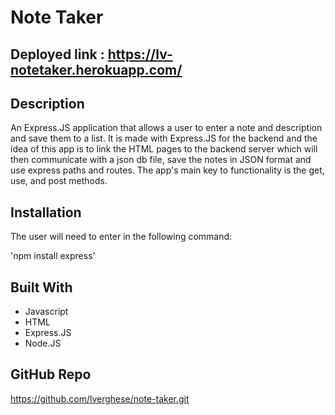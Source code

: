# Note Taker

## Deployed link : https://lv-notetaker.herokuapp.com/

## Description
An Express.JS application that allows a user to enter a note and description and save them to a list. It is made with Express.JS for the backend and the idea of this app is to link the HTML pages to the backend server which will then communicate with a json db file, save the notes in JSON format and use express paths and routes. The app's main key to functionality is the get, use, and post methods.

## Installation
The user will need to enter in the following command:

'npm install express'


## Built With
* Javascript
* HTML
* Express.JS
* Node.JS

## GitHub Repo
https://github.com/lverghese/note-taker.git




